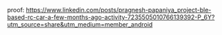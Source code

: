 proof:
https://www.linkedin.com/posts/pragnesh-papaniya_project-ble-based-rc-car-a-few-months-ago-activity-7235505010766139392-P_6Y?utm_source=share&utm_medium=member_android
